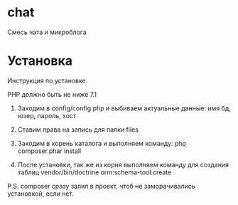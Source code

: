 # chat
Смесь чата и микроблога

# Установка

Инструкция по установке.

PHP должно быть не ниже 7.1 

1) Заходим в config/config.php и выбиваем актуальные данные: имя бд, юзер, пароль, хост

2) Ставим права на запись для папки files

3) Заходим в корень каталога и выполняем команду:
php composer.phar install

4) После установки, так же из корня выполняем команду для создания таблиц
vendor/bin/doctrine orm:schema-tool:create


P.S. composer сразу залил в проект, чтоб не заморачивались установкой, если нет.